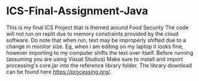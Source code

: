 # ICS-Final-Assignment-Java
This is my final ICS Project that is themed around Food Security
The code will not run on replit due to memory constraints provided by the cloud software. Do note that when run, text may be improperly shifted due to a change in monitor size. Eg, when i am editing on my laptop it looks fine, however importing to my computer shifts the text over itself.
Before running (assuming you are using Visual Studios) Make sure to install and import processing's core.jar into the reference library folder. The library download can be found here https://processing.org/.
